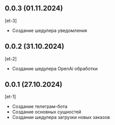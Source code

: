 ## 0.0.3 (01.11.2024)
[et-3]
* Создание шедулера уведомления

## 0.0.2 (31.10.2024)
[et-2]
* Создание шедулера OpenAi обработки

## 0.0.1 (27.10.2024)
[et-1]
* Создание телеграм-бота
* Создание основных сущностей
* Создании шедулера загрузки новых заказов
















